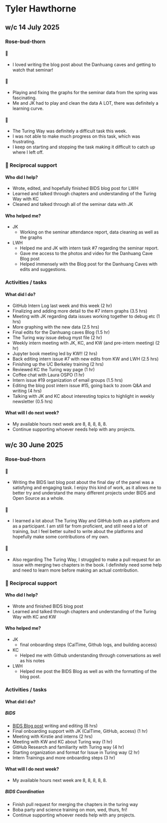# Tyler Hawthorne

## w/c 14 July 2025

### Rose-bud-thorn

#### 🌹
* I loved writing the blog post about the Danhuang caves and getting to watch that seminar!

#### 🌱
* Playing and fixing the graphs for the seminar data from the spring was fascinating.
* Me and JK had to play and clean the data A LOT, there was definitely a learning curve. 

#### 🌵   
* The Turing Way was definitely a difficult task this week. 
* I was not able to make much progress on this task, which was frustrating. 
* I keep on starting and stopping the task making it difficult to catch up where I left off. 

### 🤝 Reciprocal support

#### Who did I help?
* Wrote, edited, and hopefully finished BIDS blog post for LWH
* Learned and talked through chapters and understanding of the Turing Way with KC
* Cleaned and talked through all of the seminar data with JK

#### Who helped me?
* JK
  *  Working on the seminar attendance report, data cleaning as well as the graphs
* LWH
  * Helped me and JK with intern task #7 regarding the seminar report. 
  * Gave me access to the photos and video for the Danhuang Cave Blog post
  * Helped immensely with the Blog post for the Danhuang Caves with edits and suggestions.

### Activities / tasks

#### What did I do?
* GitHub Intern Log last week and this week (2 hr)
* Finalizing and adding more detail to the #7 intern graphs (3.5 hrs)
* Meeting with JK regarding data issues working together to debug etc (1 hrs)
* More graphing with the new data (2.5 hrs)
* Final edits for the Danhuang caves Blog (1.5 hr)
* The Turing way issue debug myst file (2 hr)
* Weekly intern meeting with JK, KC, and KW (and pre-intern meeting) (2 hr)
* Jupyter book meeting led by KW!! (2 hrs)
* Back editing intern issue #7 with new edits from KW and LWH (2.5 hrs)
* Finishing up the UC Berkeley training (2 hrs)
* Reviewed KC the Turing way page (1 hr)
* Coffee chat with Laura OSPO (1 hr)
* Intern issue #19 organization of email groups (1.5 hrs)
* Editing the blog post intern issue #15, going back to zoom Q&A and writing (4 hrs) 
* Talking with JK and KC about interesting topics to highlight in weekly newsletter (0.5 hrs)

#### What will I do next week?
* My available hours next week are 8, 8, 8, 8, 8.
* Continue supporting whoever needs help with any projects. 

## w/c 30 June 2025

### Rose-bud-thorn

#### 🌹
* Writing the BIDS last blog post about the final day of the panel was a satisfying and engaging task.
  I enjoy this kind of work, as it allows me to better try and understand the many different projects under BIDS and Open Source as a whole. 

#### 🌱
* I learned a lot about The Turing Way and GitHub both as a platform and as a participant.
  I am still far from proficient, and still need a lot of training, but I feel better suited to write about the platforms and hopefully make some contributions of my own.

#### 🌵   
* Also regarding The Turing Way, I struggled to make a pull request for an issue with merging two chapters in the book.
  I definitely need some help and need to learn more before making an actual contribution. 

### 🤝 Reciprocal support

#### Who did I help?
* Wrote and finished BIDS blog post 
* Learned and talked through chapters and understanding of the Turing Way with KC and KW

#### Who helped me?
* JK
  *  final onboarding steps (CalTime, Github logs, and building access)
* KC
  *  Helped me with Github understanding through conversations as well as his notes
* LWH
  * Helped me post the BIDS Blog as well as with the formatting of the blog post. 

### Activities / tasks

#### What did I do?

##### BIDS 
* [BIDS Blog post](https://bids.berkeley.edu/news/building-open-network-friday-morning-panel-showcases-leadership-across-open-source-ecosystem) writing and editing (6 hrs)
* Final onboarding support with JK  (CalTime, GitHub, access) (1 hr)
* Meeting with Kirstie and interns (2 hrs)
* Meeting with KW and KC about Turing way (1 hr)
* GitHub Research and familiarity with Turing way (4 hr)
* Starting organization and format for Issue in Turing way (2 hr)
* Intern Trainings and more onboarding steps (3 hr)

#### What will I do next week?
* My available hours next week are 8, 8, 8, 8, 8.
##### BIDS Coordination
* Finish pull request for merging the chapters in the turing way
* Boba party and science training on mon, wed, thurs, fri!
* Continue supporting whoever needs help with any projects. 

